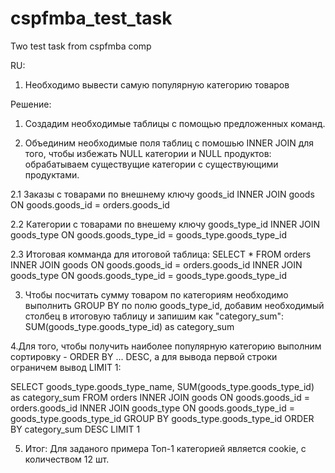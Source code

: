 # cspfmba_test_task
Two test task from cspfmba comp

RU:
1.	Необходимо вывести самую популярную категорию товаров

Решение:
1. Создадим необходимые таблицы с помощью предложенных команд.


2. Объединим необходимые поля таблиц с помошью INNER JOIN для того, чтобы избежать NULL категории и NULL продуктов: обрабатываем существущие категории с существующими продуктами.

2.1 Заказы с товарами по внешнему ключу goods_id
  INNER JOIN goods ON goods.goods_id = orders.goods_id 
  
2.2 Категории с товарами по внешему ключу goods_type_id
  INNER JOIN goods_type ON goods.goods_type_id = goods_type.goods_type_id 
  
2.3 Итоговая комманда для итоговой таблица:
  SELECT *  FROM orders 
  INNER JOIN goods ON goods.goods_id = orders.goods_id 
  INNER JOIN goods_type ON goods.goods_type_id = goods_type.goods_type_id 


3. Чтобы посчитать сумму товаром по категориям необходимо выполнить GROUP BY по полю goods_type_id, добавим необходимый столбец в итоговую таблицу и запишим как "category_sum":
  SUM(goods_type.goods_type_id) as category_sum


4.Для того, чтобы получить наиболее популярную категорию выполним сортировку - ORDER BY ... DESC, а для вывода первой строки ограничем вывод LIMIT 1:

SELECT goods_type.goods_type_name, SUM(goods_type.goods_type_id) as category_sum FROM orders 
INNER JOIN goods ON goods.goods_id = orders.goods_id 
INNER JOIN goods_type ON goods.goods_type_id = goods_type.goods_type_id 
GROUP BY goods_type.goods_type_id ORDER BY category_sum DESC LIMIT 1

5. Итог: Для заданого примера Топ-1 категорией является cookie, с количеством 12 шт.
